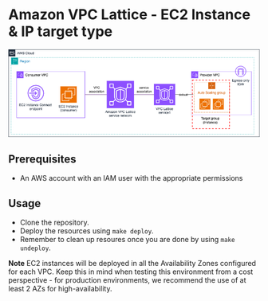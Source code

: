 # Amazon VPC Lattice - EC2 Instance & IP target type

![EC2 Instance & IP target](../../../../images/pattern1_architecture2.png)

## Prerequisites
- An AWS account with an IAM user with the appropriate permissions

## Usage
- Clone the repository.
- Deploy the resources using `make deploy`.
- Remember to clean up resoures once you are done by using `make undeploy`.

**Note** EC2 instances will be deployed in all the Availability Zones configured for each VPC. Keep this in mind when testing this environment from a cost perspective - for production environments, we recommend the use of at least 2 AZs for high-availability.